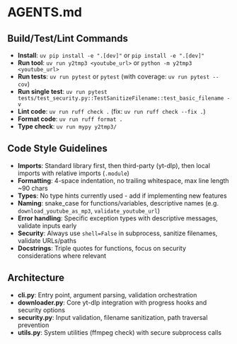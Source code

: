 # AGENTS.md

## Build/Test/Lint Commands
- **Install**: `uv pip install -e ".[dev]"` or `pip install -e ".[dev]"`
- **Run tool**: `uv run y2tmp3 <youtube_url>` or `python -m y2tmp3 <youtube_url>`
- **Run tests**: `uv run pytest` or `pytest` (with coverage: `uv run pytest --cov`)
- **Run single test**: `uv run pytest tests/test_security.py::TestSanitizeFilename::test_basic_filename -v`
- **Lint code**: `uv run ruff check .` (fix: `uv run ruff check --fix .`)
- **Format code**: `uv run ruff format .`
- **Type check**: `uv run mypy y2tmp3/`

## Code Style Guidelines
- **Imports**: Standard library first, then third-party (yt-dlp), then local imports with relative imports (`.module`)
- **Formatting**: 4-space indentation, no trailing whitespace, max line length ~90 chars
- **Types**: No type hints currently used - add if implementing new features
- **Naming**: snake_case for functions/variables, descriptive names (e.g. `download_youtube_as_mp3`, `validate_youtube_url`)
- **Error handling**: Specific exception types with descriptive messages, validate inputs early
- **Security**: Always use `shell=False` in subprocess, sanitize filenames, validate URLs/paths
- **Docstrings**: Triple quotes for functions, focus on security considerations where relevant

## Architecture
- **cli.py**: Entry point, argument parsing, validation orchestration
- **downloader.py**: Core yt-dlp integration with progress hooks and security options
- **security.py**: Input validation, filename sanitization, path traversal prevention
- **utils.py**: System utilities (ffmpeg check) with secure subprocess calls